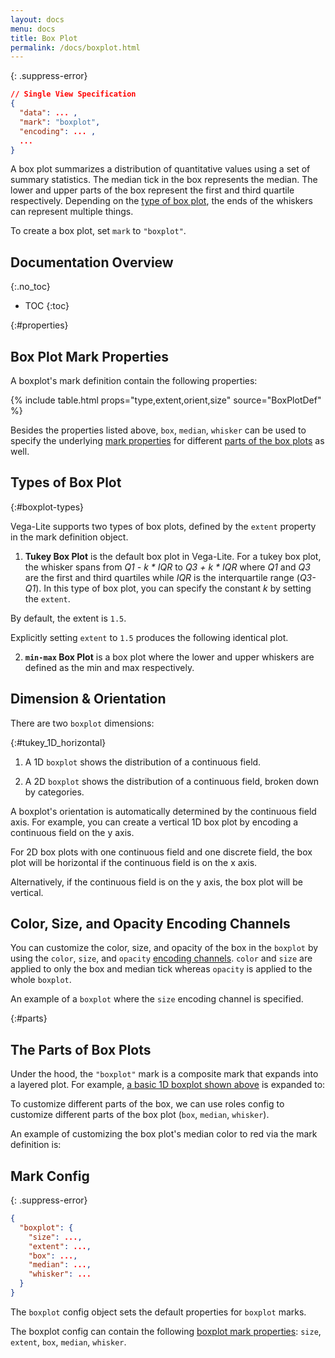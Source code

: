 ```yaml
---
layout: docs
menu: docs
title: Box Plot
permalink: /docs/boxplot.html
---
```


{: .suppress-error}
```json
// Single View Specification
{
  "data": ... ,
  "mark": "boxplot",
  "encoding": ... ,
  ...
}
```

A box plot summarizes a distribution of quantitative values using a set of summary statistics.  The median tick in the box represents the median. The lower and upper parts of the box represent the first and third quartile respectively. Depending on the [type of box plot](#boxplot-types), the ends of the whiskers can represent multiple things.

To create a box plot, set `mark` to `"boxplot"`.

## Documentation Overview
{:.no_toc}

- TOC
{:toc}

{:#properties}
## Box Plot Mark Properties

A boxplot's mark definition contain the following properties:

{% include table.html props="type,extent,orient,size" source="BoxPlotDef" %}

Besides the properties listed above, `box`, `median`, `whisker` can be used to specify the underlying [mark properties](mark.html#mark-def) for different [parts of the box plots](#parts) as well.

## Types of Box Plot
{:#boxplot-types}

Vega-Lite supports two types of box plots, defined by the `extent` property in the mark definition object.

1) __Tukey Box Plot__ is the default box plot in Vega-Lite. For a tukey box plot, the whisker spans from _Q1 - k * IQR_ to _Q3 + k * IQR_ where _Q1_ and _Q3_ are the first and third quartiles while _IQR_ is the interquartile range (_Q3-Q1_). In this type of box plot, you can specify the constant _k_ by setting the `extent`.

By default, the extent is `1.5`.

<div class="vl-example" data-name="boxplot_tukey_1D_horizontal"></div>

Explicitly setting `extent` to `1.5` produces the following identical plot.

<div class="vl-example" data-name="boxplot_tukey_1D_horizontal_explicit"></div>


2) __`min-max` Box Plot__ is a box plot where the lower and upper whiskers are defined as the min and max respectively.

<div class="vl-example" data-name="boxplot_minmax_2D_horizontal"></div>

## Dimension & Orientation
There are two `boxplot` dimensions:

{:#tukey_1D_horizontal}
1) A 1D `boxplot` shows the distribution of a continuous field.
<div class="vl-example" data-name="boxplot_tukey_1D_horizontal"></div>

2) A 2D `boxplot` shows the distribution of a continuous field, broken down by categories.
<div class="vl-example" data-name="boxplot_tukey_2D_horizontal"></div>

A boxplot's orientation is automatically determined by the continuous field axis.
For example, you can create a vertical 1D box plot by encoding a continuous field on the y axis.

<div class="vl-example" data-name="boxplot_tukey_1D_vertical"></div>

For 2D box plots with one continuous field and one discrete field,
the box plot will be horizontal if the continuous field is on the x axis.

<div class="vl-example" data-name="boxplot_tukey_2D_horizontal"></div>

Alternatively, if the continuous field is on the y axis, the box plot will be vertical.

<div class="vl-example" data-name="boxplot_tukey_2D_vertical"></div>

## Color, Size, and Opacity Encoding Channels

You can customize the color, size, and opacity of the box in the `boxplot` by using the `color`, `size`, and `opacity` [encoding channels](encoding.html#channels). `color` and `size` are applied to only the box and median tick whereas `opacity` is applied to the whole `boxplot`.

An example of a `boxplot` where the `size` encoding channel is specified.
<div class="vl-example" data-name="boxplot_tukey_2D_vertical"></div>

<div class="vl-example" data-name="boxplot_minmax_2D_horizontal_color_size"></div>

{:#parts}
## The Parts of Box Plots

Under the hood, the `"boxplot"` mark is a composite mark that expands into a layered plot.  For example, [a basic 1D boxplot shown above](#tukey_1D_horizontal) is expanded to:
<div class="vl-example" data-name="normalized/boxplot_tukey_1D_horizontal_normalized"></div>

To customize different parts of the box, we can use roles config to customize different parts of the box plot (`box`, `median`, `whisker`).

An example of customizing the box plot's median color to red via the mark definition is:
<div class="vl-example" data-name="boxplot_tukey_2D_vertical_custom_mark"></div>

## Mark Config
{: .suppress-error}
```json
{
  "boxplot": {
    "size": ...,
    "extent": ...,
    "box": ...,
    "median": ...,
    "whisker": ...
  }
}
```
The `boxplot` config object sets the default properties for `boxplot` marks.

The boxplot config can contain the following [boxplot mark properties](#properties): `size`, `extent`, `box`, `median`, `whisker`.


